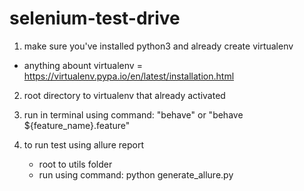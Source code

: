 # selenium-test-drive

1. make sure you've installed python3 and already create virtualenv
- anything abount virtualenv = https://virtualenv.pypa.io/en/latest/installation.html

2. root directory to virtualenv that already activated

3. run in terminal using command: "behave" or "behave ${feature_name}.feature"
4. to run test using allure report
   - root to utils folder
   - run using command: python generate_allure.py
